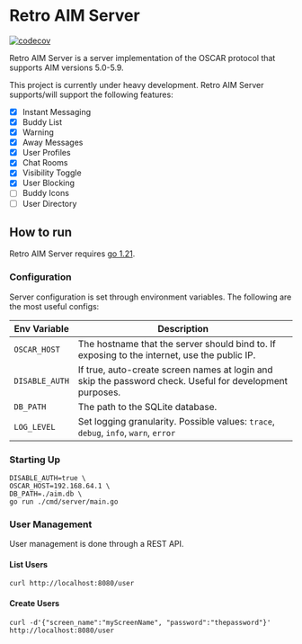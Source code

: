 # Retro AIM Server
[![codecov](https://codecov.io/github/mk6i/retro-aim-server/graph/badge.svg?token=MATKPP77JT)](https://codecov.io/github/mk6i/retro-aim-server)

Retro AIM Server is a server implementation of the OSCAR protocol that supports AIM versions 5.0-5.9.

This project is currently under heavy development. Retro AIM Server supports/will support the following features:

- [x] Instant Messaging
- [x] Buddy List
- [x] Warning
- [x] Away Messages
- [x] User Profiles
- [x] Chat Rooms
- [x] Visibility Toggle
- [x] User Blocking
- [ ] Buddy Icons
- [ ] User Directory

## How to run

Retro AIM Server requires [go 1.21](https://go.dev/).

### Configuration

Server configuration is set through environment variables. The following are the most useful configs:

| Env Variable   | Description                                                                                              |
|----------------|----------------------------------------------------------------------------------------------------------|
| `OSCAR_HOST`   | The hostname that the server should bind to. If exposing to the internet, use the public IP.             |
| `DISABLE_AUTH` | If true, auto-create screen names at login and skip the password check. Useful for development purposes. |
| `DB_PATH`      | The path to the SQLite database.                                                                         |
| `LOG_LEVEL`    | Set logging granularity. Possible values: `trace`, `debug`, `info`, `warn`, `error`                      |

### Starting Up

```shell
DISABLE_AUTH=true \
OSCAR_HOST=192.168.64.1 \
DB_PATH=./aim.db \
go run ./cmd/server/main.go
```

### User Management

User management is done through a REST API.

#### List Users

```curl
curl http://localhost:8080/user
```

#### Create Users

```curl
curl -d'{"screen_name":"myScreenName", "password":"thepassword"}' http://localhost:8080/user
```
